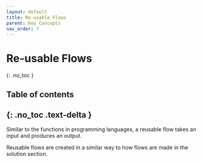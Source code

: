 ```yaml
---
layout: default
title: Re-usable Flows
parent: Key Concepts
nav_order: 7
---
```


# Re-usable Flows
{: .no_toc }

## Table of contents
{: .no_toc .text-delta }
---
Similar to the functions in programming languages, a reusable flow takes an input and produces an output.

Reusable flows are created in a similar way to how flows are made in the solution section.

